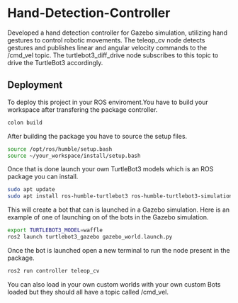 # Hand-Detection-Controller
Developed a hand detection controller for Gazebo simulation, utilizing hand gestures to control robotic movements. The teleop_cv node detects gestures and publishes linear and angular velocity commands to the /cmd_vel topic. The turtlebot3_diff_drive node subscribes to this topic to drive the TurtleBot3 accordingly.
## Deployment

To deploy this project in your ROS enviroment.You have to build your workspace after transfering the package controller.

```bash
colon build
```

After building the package you have to source the setup files.

```bash
source /opt/ros/humble/setup.bash
source ~/your_workspace/install/setup.bash
```
Once that is done launch your own TurtleBot3 models which is an ROS package you can install. 

```bash
sudo apt update 
sudo apt install ros-humble-turtlebot3 ros-humble-turtlebot3-simulations
```

This will create a bot that can is launched in a Gazebo simulation. Here is an example of one of launching on of the bots in the Gazebo simulation.

```bash
export TURTLEBOT3_MODEL=waffle
ros2 launch turtlebot3_gazebo gazebo_world.launch.py
```

Once the bot is launched open a new terminal to run the node present in the package.
```bash
ros2 run controller teleop_cv
```
You can also load in your own custom worlds with your own custom Bots loaded but they should all have a topic called /cmd_vel.
